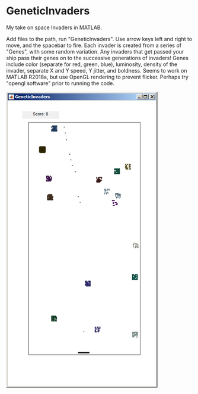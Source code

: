 # GeneticInvaders
My take on space Invaders in MATLAB.

Add files to the path, run "GeneticInvaders". Use arrow keys left and right to move, and the spacebar to fire. Each invader is created from a series of "Genes", with some random variation. Any invaders that get passed your ship pass their genes on to the successive generations of invaders! Genes include color (separate for red, green, blue), luminosity, density of the invader, separate X and Y speed, Y jitter, and boldness. Seems to work on MATLAB R2018a, but use OpenGL rendering to prevent flicker. Perhaps try "opengl software" prior to running the code.

![alt text](https://github.com/alexranaldi/GeneticInvaders/blob/master/gi2.png)
